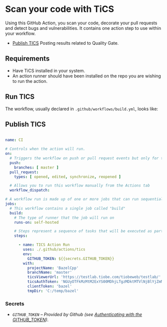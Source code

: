 # Scan your code with TiCS
Using this GitHub Action, you scan your code, decorate your pull requests and detect bugs and vulnerabilities.
It contains one action step to use within your workflow.

* [Publish TICS](#publish-tics) Posting results related to Quality Gate.

## Requirements

* Have TiCS installed in your system. 
* An action runner should have been installed on the repo you are wishing to run the action.

## Run TICS

The workflow, usually declared in `.github/workflows/build.yml`, looks like:

## Publish TICS

```yaml

name: CI

# Controls when the action will run. 
on:
  # Triggers the workflow on push or pull request events but only for the main branch
  push:
    branches: [ master ]
  pull_request:
    types: [ opened, edited, synchronize, reopened ]

  # Allows you to run this workflow manually from the Actions tab
  workflow_dispatch:

# A workflow run is made up of one or more jobs that can run sequentially or in parallel
jobs:
  # This workflow contains a single job called "build"
  build:
    # The type of runner that the job will run on
    runs-on: self-hosted

    # Steps represent a sequence of tasks that will be executed as part of the job
    steps:

      - name: TICS Action Run
        uses: ./.github/actions/tics
        env: 
          GITHUB_TOKEN: ${{secrets.GITHUB_TOKEN}}
        with:
          projectName: 'BazelCpp'
          branchName: 'master'
          ticsViewerUrl: 'https://testlab.tiobe.com/tiobeweb/testlab/'
          ticsAuthToken: 'NGUyOTFkMzMtM2ExYS00MDhjLTgzMDktMTVlNjBlYjZmMzM5OnBTWiVNUl5FZmdSLTpwQg'
          clientToken: 'bazel'
          tmpDir: 'C:/temp/bazel'

```

### Secrets
- *`GITHUB_TOKEN` – Provided by Github (see [Authenticating with the GITHUB_TOKEN](https://help.github.com/en/actions/automating-your-workflow-with-github-actions/authenticating-with-the-github_token)).*
